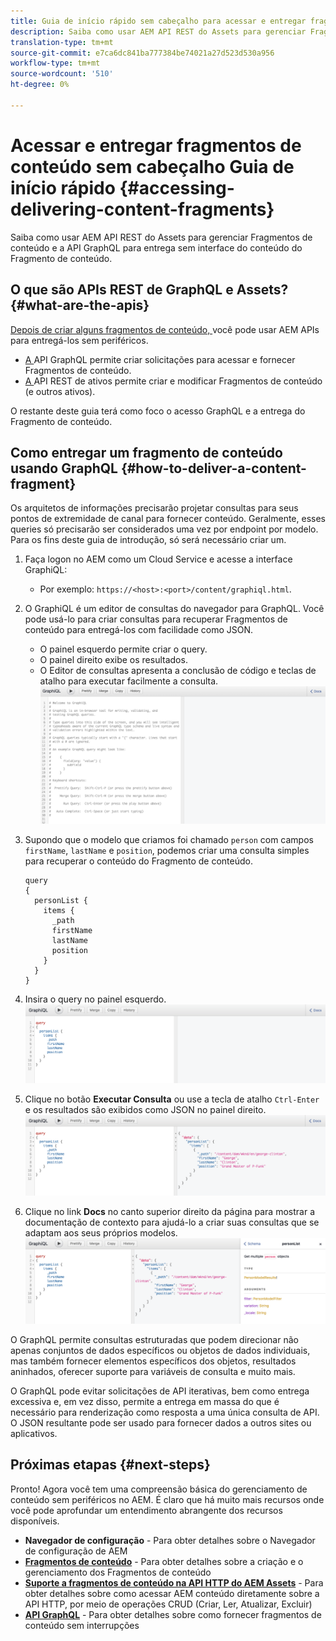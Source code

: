 ```yaml
---
title: Guia de início rápido sem cabeçalho para acessar e entregar fragmentos de conteúdo
description: Saiba como usar AEM API REST do Assets para gerenciar Fragmentos de conteúdo e a API GraphQL para entrega sem interface do conteúdo do Fragmento de conteúdo.
translation-type: tm+mt
source-git-commit: e7ca6dc841ba777384be74021a27d523d530a956
workflow-type: tm+mt
source-wordcount: '510'
ht-degree: 0%

---
```



# Acessar e entregar fragmentos de conteúdo sem cabeçalho Guia de início rápido {#accessing-delivering-content-fragments}

Saiba como usar AEM API REST do Assets para gerenciar Fragmentos de conteúdo e a API GraphQL para entrega sem interface do conteúdo do Fragmento de conteúdo.

## O que são APIs REST de GraphQL e Assets? {#what-are-the-apis}

[Depois de criar alguns fragmentos de conteúdo, ](create-content-fragment.md) você pode usar AEM APIs para entregá-los sem periféricos.

* [A ](/help/assets/content-fragments/graphql-api-content-fragments.md) API GraphQL permite criar solicitações para acessar e fornecer Fragmentos de conteúdo.
* [A ](/help/assets/content-fragments/assets-api-content-fragments.md) API REST de ativos permite criar e modificar Fragmentos de conteúdo (e outros ativos).

O restante deste guia terá como foco o acesso GraphQL e a entrega do Fragmento de conteúdo.

## Como entregar um fragmento de conteúdo usando GraphQL {#how-to-deliver-a-content-fragment}

Os arquitetos de informações precisarão projetar consultas para seus pontos de extremidade de canal para fornecer conteúdo. Geralmente, esses queries só precisarão ser considerados uma vez por endpoint por modelo. Para os fins deste guia de introdução, só será necessário criar um.

<!-- Not in the UI yet - will need updating when it is -->
<!--
1. Log into AEM as a Cloud Service and from the main menu select **Tools -&gt; Assets -&gt; GraphQL** 
   * Alternatively open the page directly at `https://<host>:<port>/content/graphiql.html`.
-->

1. Faça logon no AEM como um Cloud Service e acesse a interface GraphiQL:
   * Por exemplo: `https://<host>:<port>/content/graphiql.html`.

1. O GraphiQL é um editor de consultas do navegador para GraphQL. Você pode usá-lo para criar consultas para recuperar Fragmentos de conteúdo para entregá-los com facilidade como JSON.
   * O painel esquerdo permite criar o query.
   * O painel direito exibe os resultados.
   * O Editor de consultas apresenta a conclusão de código e teclas de atalho para executar facilmente a consulta.
      ![Editor GraphiQL](../assets/graphiql.png)

1. Supondo que o modelo que criamos foi chamado `person` com campos `firstName`, `lastName` e `position`, podemos criar uma consulta simples para recuperar o conteúdo do Fragmento de conteúdo.

   ```text
   query 
   {
     personList {
       items {
         _path
         firstName
         lastName
         position
       }
     }
   }
   ```

1. Insira o query no painel esquerdo.
   ![Consulta GraphiQL](../assets/graphiql-query.png)

1. Clique no botão **Executar Consulta** ou use a tecla de atalho `Ctrl-Enter` e os resultados são exibidos como JSON no painel direito.
   ![Resultados GraphiQL](../assets/graphiql-results.png)

1. Clique no link **Docs** no canto superior direito da página para mostrar a documentação de contexto para ajudá-lo a criar suas consultas que se adaptam aos seus próprios modelos.
   ![Documentação GraphiQL](../assets/graphiql-documentation.png)

O GraphQL permite consultas estruturadas que podem direcionar não apenas conjuntos de dados específicos ou objetos de dados individuais, mas também fornecer elementos específicos dos objetos, resultados aninhados, oferecer suporte para variáveis de consulta e muito mais.

O GraphQL pode evitar solicitações de API iterativas, bem como entrega excessiva e, em vez disso, permite a entrega em massa do que é necessário para renderização como resposta a uma única consulta de API. O JSON resultante pode ser usado para fornecer dados a outros sites ou aplicativos.

## Próximas etapas {#next-steps}

Pronto! Agora você tem uma compreensão básica do gerenciamento de conteúdo sem periféricos no AEM. É claro que há muito mais recursos onde você pode aprofundar um entendimento abrangente dos recursos disponíveis.

* **Navegador de configuração**  - Para obter detalhes sobre o Navegador de configuração de AEM
* **[Fragmentos de conteúdo](/help/assets/content-fragments/content-fragments.md)**  - Para obter detalhes sobre a criação e o gerenciamento dos Fragmentos de conteúdo
* **[Suporte a fragmentos de conteúdo na API HTTP do AEM Assets](/help/assets/content-fragments/assets-api-content-fragments.md)**  - Para obter detalhes sobre como acessar AEM conteúdo diretamente sobre a API HTTP, por meio de operações CRUD (Criar, Ler, Atualizar, Excluir)
* **[API GraphQL](/help/assets/content-fragments/graphql-api-content-fragments.md)**  - Para obter detalhes sobre como fornecer fragmentos de conteúdo sem interrupções
